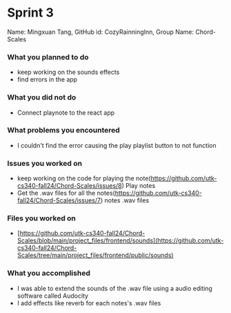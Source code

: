 # Sprint 3

Name: Mingxuan Tang, GitHub id: CozyRainningInn, Group Name: Chord-Scales

### What you planned to do

* keep working on the sounds effects
* find errors in the app

### What you did not do

* Connect playnote to the react app

### What problems you encountered

* I couldn't find the error causing the play playlist button to not function 

### Issues you worked on

* keep working on the code for playing the note(https://github.com/utk-cs340-fall24/Chord-Scales/issues/8) Play notes
* Get the .wav files for all the notes(https://github.com/utk-cs340-fall24/Chord-Scales/issues/7) notes .wav files 

### Files you worked on

* [https://github.com/utk-cs340-fall24/Chord-Scales/blob/main/project_files/frontend/sounds](https://github.com/utk-cs340-fall24/Chord-Scales/tree/main/project_files/frontend/public/sounds)
  
### What you accomplished
* I was able to extend the sounds of the .wav file using a audio editing software called Audocity
* I add effects like reverb for each notes's .wav files 
